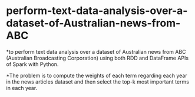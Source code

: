 # perform-text-data-analysis-over-a-dataset-of-Australian-news-from-ABC

*to perform text data analysis over a dataset of Australian news from ABC (Australian Broadcasting Corporation) using both RDD and DataFrame APIs of Spark with Python.

*The problem is to compute the weights of each term regarding each year in the news articles dataset and then select the top-k most important terms in each year.
